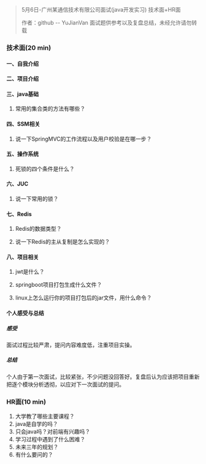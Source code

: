 >5月6日-广州某通信技术有限公司面试(java开发实习) 技术面+HR面
>
>作者：github -- YuJianVan  面试题供参考以及复盘总结，未经允许请勿转载



### 技术面(20 min)



#### 一、自我介绍



#### 二、项目介绍



#### 三、java基础

1. 常用的集合类的方法有哪些？



#### 四、SSM相关

1. 说一下SpringMVC的工作流程以及用户校验是在哪一步？



#### 五、操作系统

1. 死锁的四个条件是什么？



#### 六、JUC

1. 说一下常用的锁？



#### 七、Redis

1. Redis的数据类型？

   

2. 说一下Redis的主从复制是怎么实现的？



#### 八、项目相关

1. jwt是什么？

   

2. springboot项目打包生成什么文件？

   

3. linux上怎么运行你的项目打包后的jar文件，用什么命令？



#### 个人感受与总结

##### 感受

面试过程比较严肃，提问内容难度低，注重项目实操。



##### 总结

个人由于第一次面试，比较紧张，不少问题没回答好。复盘后认为应该把项目重新把逐个模块分析透彻，以应对下一次面试的提问。



### HR面(10 min)

1. 大学教了哪些主要课程？
2. java是自学的吗？
3. 只会java吗？对前端有兴趣吗？
4. 学习过程中遇到了什么困难？
5. 未来三年的规划？
6. 有什么要问的？
